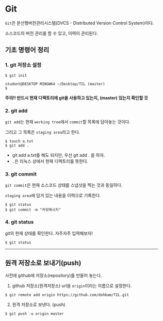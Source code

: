 # Git

`Git`은 분산형버전관리시스템(DVCS - Distributed Version Control System)이다.

소스코드의 버전 관리를 할 수 있고, 이력이 관리된다.

## 기초 명령어 정리

### 1. git 저장소 설정

```
$ git init
```

```
student@DESKTOP MINGW64 ~/Desktop/TIL (master)
$
```

**주의!! 반드시 현재 디렉토리에 git을 사용하고 있는지, (master) 있는지 확인할 것**

### 2. git add

`git add`는 현재 `working tree`에서 `commit`할 목록에 담아놓는 것이다.

그리고 그 목록은 `staging area`라고 한다.

```
$ touch a.txt
$ git add .
```

* git add a.txt를 해도 되지만, 우선 git add . 을 하자.
* `.`은 리눅스 상에서 현재 디렉토리를 뜻한다.

### 3. git commit

`git commit`은 현재 소스코드 상태를 스냅샷을 찍는 것과 동일하다.

`staging area`에 담겨 있는 내용을 이력으로 기록한다.
```
$ git status
$ git commit -m "커밋메시지"
```

### 4. git status

git의 현재 상태를 확인한다. 자주자주 입력해보자!

```
$ git status
```

---

## 원격 저장소로 보내기(push)

사전에 github에 저장소(repository)를 만들어 놓는다.

1. github 저장소(원격저장소) url을 `origin`이라는 이름으로 설정한다.

```
$ git remote add origin https://github.com/dohbam/TIL.git
```

2. 원격 저장소로 보낸다. (push)

```
$ git push -u origin master
```

